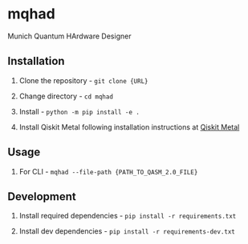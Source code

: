 # mqhad
Munich Quantum HArdware Designer

## Installation

1. Clone the repository - `git clone {URL}`

2. Change directory - `cd mqhad`

3. Install - `python -m pip install -e .`

4. Install Qiskit Metal following installation instructions at [Qiskit Metal](https://qiskit.org/documentation/metal/installation.html)

## Usage

1. For CLI - `mqhad --file-path {PATH_TO_QASM_2.0_FILE}`

## Development

1. Install required dependencies - `pip install -r requirements.txt`

2. Install dev dependencies - `pip install -r requirements-dev.txt`
